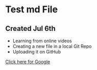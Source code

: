# Test md File 
## Created Jul 6th

* Learning from online videos
* Creating a new file in a local Git Repo
* Uploading it on GitHub

[Click here for Google](http://www.google.com)
